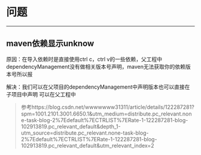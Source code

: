# 问题
---
## maven依赖显示unknow
原因：在导入依赖时是直接使用ctrl c，ctrl v的一些依赖，父工程中dependencyManagement没有做相关版本号声明，maven无法获取你的依赖版本号所以报<br>

解决：我们可以在父项目的dependencyManagement中声明版本也可以直接在子项目中声明
可以在父工程中
>参考https://blog.csdn.net/wwwwwww31311/article/details/122287281?spm=1001.2101.3001.6650.1&utm_medium=distribute.pc_relevant.none-task-blog-2%7Edefault%7ECTRLIST%7ERate-1-122287281-blog-102913819.pc_relevant_default&depth_1-utm_source=distribute.pc_relevant.none-task-blog-2%7Edefault%7ECTRLIST%7ERate-1-122287281-blog-102913819.pc_relevant_default&utm_relevant_index=2
